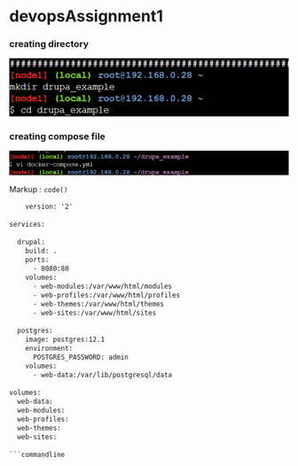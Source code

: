 # devopsAssignment1

### creating directory
![image1](images/image1.png)

### creating compose file
![image2](images/image2.png)

Markup :  `code()`
```commandline
    version: '2'

services:

  drupal:
    build: .
    ports:
      - 8080:80
    volumes:
      - web-modules:/var/www/html/modules
      - web-profiles:/var/www/html/profiles
      - web-themes:/var/www/html/themes
      - web-sites:/var/www/html/sites

  postgres:
    image: postgres:12.1
    environment:
      POSTGRES_PASSWORD: admin
    volumes:
      - web-data:/var/lib/postgresql/data

volumes:
  web-data:
  web-modules:
  web-profiles:
  web-themes:
  web-sites:

```commandline
